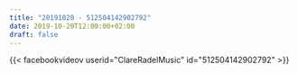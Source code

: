 ```yaml
---
title: "20191020 - 512504142902792"
date: 2019-10-20T12:00:00+02:00
draft: false
---
```


{{< facebookvideov userid="ClareRadelMusic" id="512504142902792" >}}
